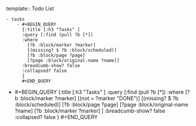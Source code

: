 template:: Todo List

	- tasks
		- #+BEGIN_QUERY
		  {:title [:h3 "Tasks" ]
		  :query [:find (pull ?b [*])
		  :where
		    [?b :block/marker ?marker]
		    [(missing? $ ?b :block/scheduled)]
		    [?b :block/page ?page]
		    [?page :block/original-name ?name]]
		  :breadcumb-show? false
		  :collapsed? false
		  }
		  #+END_QUERY
- #+BEGIN_QUERY
  {:title [:h3 "Tasks" ]
  :query [:find (pull ?b [*])
  :where
    [?b :block/marker ?marker]
    [(not = ?marker "DONE")]
    [(missing? $ ?b :block/scheduled)]
    [?b :block/page ?page]
    [?page :block/original-name ?name]
    [?b :block/marker ?marker]
  ]
  :breadcumb-show? false
  :collapsed? false
  }
  #+END_QUERY